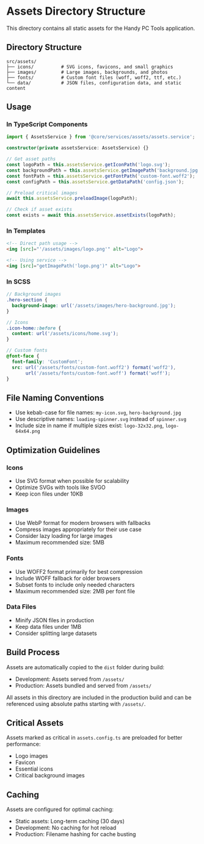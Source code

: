 # Assets Directory Structure

This directory contains all static assets for the Handy PC Tools application.

## Directory Structure

```
src/assets/
├── icons/          # SVG icons, favicons, and small graphics
├── images/         # Large images, backgrounds, and photos
├── fonts/          # Custom font files (woff, woff2, ttf, etc.)
└── data/           # JSON files, configuration data, and static content
```

## Usage

### In TypeScript Components

```typescript
import { AssetsService } from '@core/services/assets/assets.service';

constructor(private assetsService: AssetsService) {}

// Get asset paths
const logoPath = this.assetsService.getIconPath('logo.svg');
const backgroundPath = this.assetsService.getImagePath('background.jpg');
const fontPath = this.assetsService.getFontPath('custom-font.woff2');
const configPath = this.assetsService.getDataPath('config.json');

// Preload critical images
await this.assetsService.preloadImage(logoPath);

// Check if asset exists
const exists = await this.assetsService.assetExists(logoPath);
```

### In Templates

```html
<!-- Direct path usage -->
<img [src]="'/assets/images/logo.png'" alt="Logo">

<!-- Using service -->
<img [src]="getImagePath('logo.png')" alt="Logo">
```

### In SCSS

```scss
// Background images
.hero-section {
  background-image: url('/assets/images/hero-background.jpg');
}

// Icons
.icon-home::before {
  content: url('/assets/icons/home.svg');
}

// Custom fonts
@font-face {
  font-family: 'CustomFont';
  src: url('/assets/fonts/custom-font.woff2') format('woff2'),
       url('/assets/fonts/custom-font.woff') format('woff');
}
```

## File Naming Conventions

- Use kebab-case for file names: `my-icon.svg`, `hero-background.jpg`
- Use descriptive names: `loading-spinner.svg` instead of `spinner.svg`
- Include size in name if multiple sizes exist: `logo-32x32.png`, `logo-64x64.png`

## Optimization Guidelines

### Icons
- Use SVG format when possible for scalability
- Optimize SVGs with tools like SVGO
- Keep icon files under 10KB

### Images
- Use WebP format for modern browsers with fallbacks
- Compress images appropriately for their use case
- Consider lazy loading for large images
- Maximum recommended size: 5MB

### Fonts
- Use WOFF2 format primarily for best compression
- Include WOFF fallback for older browsers
- Subset fonts to include only needed characters
- Maximum recommended size: 2MB per font file

### Data Files
- Minify JSON files in production
- Keep data files under 1MB
- Consider splitting large datasets

## Build Process

Assets are automatically copied to the `dist` folder during build:
- Development: Assets served from `/assets/`
- Production: Assets bundled and served from `/assets/`

All assets in this directory are included in the production build and can be referenced using absolute paths starting with `/assets/`.

## Critical Assets

Assets marked as critical in `assets.config.ts` are preloaded for better performance:
- Logo images
- Favicon
- Essential icons
- Critical background images

## Caching

Assets are configured for optimal caching:
- Static assets: Long-term caching (30 days)
- Development: No caching for hot reload
- Production: Filename hashing for cache busting
